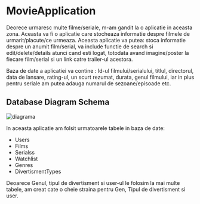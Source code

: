 # MovieApplication

Deorece urmaresc multe filme/seriale, m-am gandit la o aplicatie in aceasta zona. Aceasta  va fi o aplicatie care stocheaza informatie despre filmele de urmarit/placute/ce urmeaza. Aceasta aplicatie va putea:  stoca informatie despre un anumit film/serial,  va include functie de search si edit/delete/details atunci cand esti logat, totodata avand imagine/poster la fiecare film/serial si un link catre trailer-ul acestora.


Baza de date a aplicatiei va contine : Id-ul filmului/serialului, titlul, directorul, data de lansare, rating-ul, un scurt rezumat, durata, genul filmului, iar in plus pentru seriale am putea adauga numarul de sezoane/episoade etc. 


## Database Diagram Schema

![diagrama](https://user-images.githubusercontent.com/61286589/83132922-c3715f80-a0ea-11ea-89b4-8a6bf8dec23e.png)


In aceasta aplicatie am folsit urmatoarele tabele in baza de date:

* Users
* Films
* Serialss
* Watchlist
* Genres
* DivertismentTypes

Deoarece Genul, tipul de divertisment si user-ul le folosim la mai multe tabele, am creat cate o cheie straina pentru Gen, Tipul de divertisment si user.
